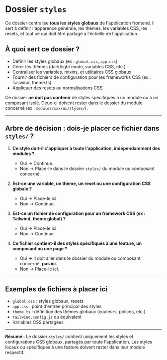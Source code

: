 # Dossier `styles`

Ce dossier centralise **tous les styles globaux** de l'application frontend. Il sert à définir l'apparence générale, les thèmes, les variables CSS, les resets, et tout ce qui doit être partagé à l'échelle de l'application.

## À quoi sert ce dossier ?

- Définir les styles globaux (ex : `global.css`, `app.css`)
- Gérer les thèmes (dark/light mode, variables CSS, etc.)
- Centraliser les variables, mixins, et utilitaires CSS globaux
- Fournir des fichiers de configuration pour les frameworks CSS (ex : Tailwind, theme.ts)
- Appliquer des resets ou normalisations CSS

Ce dossier **ne doit pas contenir** de styles spécifiques à un module ou à un composant isolé. Ceux-ci doivent rester dans le dossier du module concerné (ex : `modules/xxx/ui/styles/`).

---

## Arbre de décision : dois-je placer ce fichier dans `styles/` ?

1. **Ce style doit-il s'appliquer à toute l'application, indépendamment des modules ?**
   - Oui → Continue.
   - Non → Place-le dans le dossier `styles/` du module ou composant concerné.

2. **Est-ce une variable, un thème, un reset ou une configuration CSS globale ?**
   - Oui → Place-le ici.
   - Non → Continue.

3. **Est-ce un fichier de configuration pour un framework CSS (ex : Tailwind, thème global) ?**
   - Oui → Place-le ici.
   - Non → Continue.

4. **Ce fichier contient-il des styles spécifiques à une feature, un composant ou une page ?**
   - Oui → Il doit aller dans le dossier du module ou composant concerné, **pas ici**.
   - Non → Place-le ici.

---

## Exemples de fichiers à placer ici

- `global.css` : styles globaux, resets
- `app.css` : point d'entrée principal des styles
- `theme.ts` : définition des thèmes globaux (couleurs, polices, etc.)
- `tailwind.config.js` ou équivalent
- Variables CSS partagées

---

**Résumé :**
Le dossier `styles/` contient uniquement les styles et configurations CSS globaux, partagés par toute l'application.
Les styles locaux ou spécifiques à une feature doivent rester dans leur module respectif.
